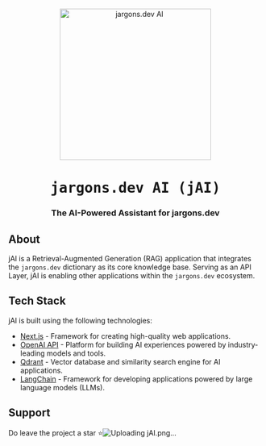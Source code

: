 <div align="center" style="margin-top: 12px">
  <a href="https://www.jargons.dev">
    <img width="300" alt="jargons.dev AI" src="https://github.com/user-attachments/assets/5f303e02-eb94-44fa-a8e4-92a2ef0dc77b">
  </a>
  <h1><tt>jargons.dev AI (jAI)</tt></h1>
  <h3>The AI-Powered Assistant for jargons.dev</h3>
</div>

## About 

jAI is a Retrieval-Augmented Generation (RAG) application that integrates the `jargons.dev` dictionary as its core knowledge base. Serving as an API Layer, jAI is enabling other applications within the `jargons.dev` ecosystem.

## Tech Stack 

jAI is built using the following technologies:

- [Next.js](https://nextjs.org/) - Framework for creating high-quality web applications.
- [OpenAI API](https://openai.com/api/) - Platform for building AI experiences powered by industry-leading models and tools.
- [Qdrant](https://qdrant.tech/) - Vector database and similarity search engine for AI applications.
- [LangChain](https://langchain.com/) - Framework for developing applications powered by large language models (LLMs).

## Support 

Do leave the project a star ⭐️![Uploading jAI.png…]()
